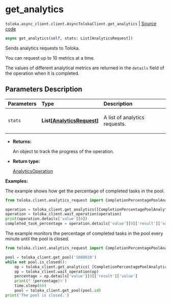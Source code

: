 # get_analytics
`toloka.async_client.client.AsyncTolokaClient.get_analytics` | [Source code](https://github.com/Toloka/toloka-kit/blob/v1.2.1/src/async_client/client.py#L0)

```python
async get_analytics(self, stats: List[AnalyticsRequest])
```

Sends analytics requests to Toloka.


You can request up to 10 metrics at a time.

The values of different analytical metrics are returned in the `details` field of the operation when it is completed.

## Parameters Description

| Parameters | Type | Description |
| :----------| :----| :-----------|
`stats`|**List\[[AnalyticsRequest](toloka.client.analytics_request.AnalyticsRequest.md)\]**|<p>A list of analytics requests.</p>

* **Returns:**

  An object to track the progress of the operation.

* **Return type:**

  [AnalyticsOperation](toloka.client.operations.AnalyticsOperation.md)

**Examples:**

The example shows how get the percentage of completed tasks in the pool.

```python
from toloka.client.analytics_request import CompletionPercentagePoolAnalytics

operation = toloka_client.get_analytics([CompletionPercentagePoolAnalytics(subject_id='1080020')])
operation = toloka_client.wait_operation(operation)
print(operation.details['value'][0])
completed_task_percentage = operation.details['value'][0]['result']['value']
```

The example monitors the percentage of completed tasks in the pool every minute until the pool is closed.

```python
from toloka.client.analytics_request import CompletionPercentagePoolAnalytics

pool = toloka_client.get_pool('1080020')
while not pool.is_closed():
    op = toloka_client.get_analytics( [CompletionPercentagePoolAnalytics(subject_id=pool.id)] )
    op = toloka_client.wait_operation(op)
    percentage = op.details['value'][0]['result']['value']
    print(f'{percentage}%')
    time.sleep(60)
    pool = toloka_client.get_pool(pool.id)
print('The pool is closed.')
```
